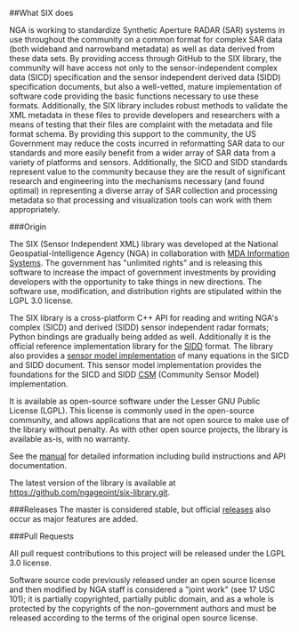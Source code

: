 ##What SIX does

NGA is working to standardize Synthetic Aperture RADAR (SAR) systems in use throughout the community on a common format for complex SAR data (both wideband and narrowband metadata) as well as data derived from these data sets.  By providing access through GitHub to the SIX library, the community will have access not only to the sensor-independent complex data (SICD) specification and the sensor independent derived data (SIDD) specification documents, but also a well-vetted, mature implementation of software code providing the basic functions necessary to use these formats.  Additionally, the SIX library includes robust methods to validate the XML metadata in these files to provide developers and researchers with a means of testing that their files are complaint with the metadata and file format schema.  By providing this support to the community, the US Government may reduce the costs incurred in reformatting SAR data to our standards and more easily benefit from a wider array of SAR data from a variety of platforms and sensors. Additionally, the SICD and SIDD standards represent value to the community because they are the result of significant research and engineering into the mechanisms necessary (and found optimal) in representing a diverse array of SAR collection and processing metadata so that processing and visualization tools can work with them appropriately.

###Origin

The SIX (Sensor Independent XML) library was developed at the National Geospatial-Intelligence Agency (NGA) in collaboration with [MDA Information Systems](http://www.mdaus.com/). The government has "unlimited rights" and is releasing this software to increase the impact of government investments by providing developers with the opportunity to take things in new directions. The software use, modification, and distribution rights are stipulated within the LGPL 3.0 license.

The SIX library is a cross-platform C++ API for reading and writing NGA's complex (SICD) and derived (SIDD) sensor independent radar formats; Python bindings are gradually being added as well.  Additionally it is the official reference implementation library for the [SIDD](https://github.com/ngageoint/six-library/wiki/Sensor-Independent-Derived-Data-(SIDD)-Standard) format. The library also provides a [sensor model implementation](https://github.com/ngageoint/six-library/wiki) of many equations in the SICD and SIDD document.  This sensor model implementation provides the foundations for the SICD and SIDD [CSM](https://github.com/sminster/csm) (Community Sensor Model) implementation.

It is available as open-source software under the Lesser GNU Public License (LGPL). This license is commonly used in the open-source community, and allows applications that are not open source to make use of the library without penalty. As with other open source projects, the library is available as-is, with no warranty. 

See the [manual](https://github.com/ngageoint/six-library/blob/master/docs/six-docbook.pdf) for detailed information including build instructions and API documentation.

The latest version of the library is available at https://github.com/ngageoint/six-library.git.

###Releases
The master is considered stable, but official [releases](https://github.com/ngageoint/six-library/releases) also occur as major features are added.

###Pull Requests

All pull request contributions to this project will be released under the LGPL 3.0 license.

Software source code previously released under an open source license and then modified by NGA staff is considered a "joint work" (see 17 USC 101); it is partially copyrighted, partially public domain, and as a whole is protected by the copyrights of the non-government authors and must be released according to the terms of the original open source license.
